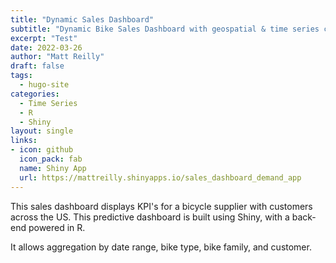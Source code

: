 ```yaml
---
title: "Dynamic Sales Dashboard"
subtitle: "Dynamic Bike Sales Dashboard with geospatial & time series components."
excerpt: "Test"
date: 2022-03-26
author: "Matt Reilly"
draft: false
tags:
  - hugo-site
categories:
  - Time Series
  - R
  - Shiny
layout: single
links:
- icon: github
  icon_pack: fab
  name: Shiny App
  url: https://mattreilly.shinyapps.io/sales_dashboard_demand_app
---
```


This sales dashboard displays  KPI's for a bicycle supplier with customers across the US. This predictive dashboard is built using Shiny, with a back-end powered in R. 

It allows aggregation by date range, bike type, bike family, and customer. 










